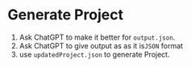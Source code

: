 # Generate Project

1. Ask ChatGPT to make it better for `output.json`.
2. Ask ChatGPT to give output as as it is`JSON` format
3. use `updatedProject.json` to generate Project.
